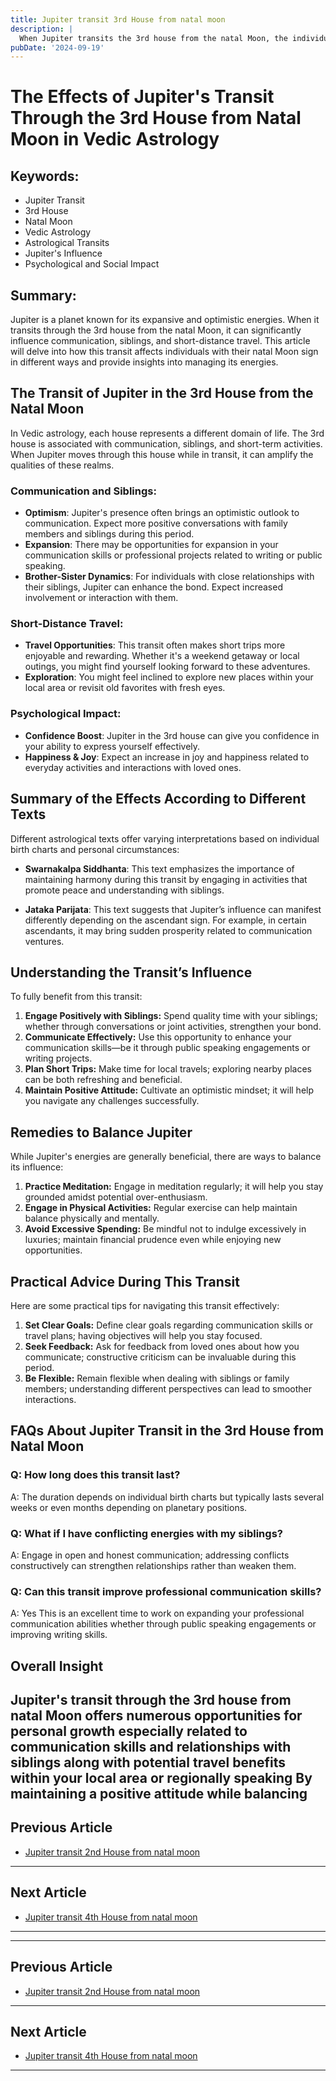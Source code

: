 ```yaml
---
title: Jupiter transit 3rd House from natal moon
description: |
  When Jupiter transits the 3rd house from the natal Moon, the individual may face challenges such as loss of position, failure in undertakings, and financial setbacks. This period is marked by difficulties, including health issues, strained relationships, and general dissatisfaction.
pubDate: '2024-09-19'
---
```


# The Effects of Jupiter's Transit Through the 3rd House from Natal Moon in Vedic Astrology

## Keywords:
- Jupiter Transit
- 3rd House
- Natal Moon
- Vedic Astrology
- Astrological Transits
- Jupiter's Influence
- Psychological and Social Impact

## Summary:
Jupiter is a planet known for its expansive and optimistic energies. When it transits through the 3rd house from the natal Moon, it can significantly influence communication, siblings, and short-distance travel. This article will delve into how this transit affects individuals with their natal Moon sign in different ways and provide insights into managing its energies.

## The Transit of Jupiter in the 3rd House from the Natal Moon

In Vedic astrology, each house represents a different domain of life. The 3rd house is associated with communication, siblings, and short-term activities. When Jupiter moves through this house while in transit, it can amplify the qualities of these realms.

### Communication and Siblings:
- **Optimism**: Jupiter's presence often brings an optimistic outlook to communication. Expect more positive conversations with family members and siblings during this period.
- **Expansion**: There may be opportunities for expansion in your communication skills or professional projects related to writing or public speaking.
- **Brother-Sister Dynamics**: For individuals with close relationships with their siblings, Jupiter can enhance the bond. Expect increased involvement or interaction with them.

### Short-Distance Travel:
- **Travel Opportunities**: This transit often makes short trips more enjoyable and rewarding. Whether it's a weekend getaway or local outings, you might find yourself looking forward to these adventures.
- **Exploration**: You might feel inclined to explore new places within your local area or revisit old favorites with fresh eyes.

### Psychological Impact:
- **Confidence Boost**: Jupiter in the 3rd house can give you confidence in your ability to express yourself effectively.
- **Happiness & Joy**: Expect an increase in joy and happiness related to everyday activities and interactions with loved ones.

## Summary of the Effects According to Different Texts

Different astrological texts offer varying interpretations based on individual birth charts and personal circumstances:

- **Swarnakalpa Siddhanta**: This text emphasizes the importance of maintaining harmony during this transit by engaging in activities that promote peace and understanding with siblings.
  
- **Jataka Parijata**: This text suggests that Jupiter’s influence can manifest differently depending on the ascendant sign. For example, in certain ascendants, it may bring sudden prosperity related to communication ventures.

## Understanding the Transit’s Influence

To fully benefit from this transit:

1. **Engage Positively with Siblings:** Spend quality time with your siblings; whether through conversations or joint activities, strengthen your bond.
2. **Communicate Effectively:** Use this opportunity to enhance your communication skills—be it through public speaking engagements or writing projects.
3. **Plan Short Trips:** Make time for local travels; exploring nearby places can be both refreshing and beneficial.
4. **Maintain Positive Attitude:** Cultivate an optimistic mindset; it will help you navigate any challenges successfully.

## Remedies to Balance Jupiter

While Jupiter's energies are generally beneficial, there are ways to balance its influence:

1. **Practice Meditation:** Engage in meditation regularly; it will help you stay grounded amidst potential over-enthusiasm.
2. **Engage in Physical Activities:** Regular exercise can help maintain balance physically and mentally.
3. **Avoid Excessive Spending:** Be mindful not to indulge excessively in luxuries; maintain financial prudence even while enjoying new opportunities.

## Practical Advice During This Transit

Here are some practical tips for navigating this transit effectively:

1. **Set Clear Goals:** Define clear goals regarding communication skills or travel plans; having objectives will help you stay focused.
2. **Seek Feedback:** Ask for feedback from loved ones about how you communicate; constructive criticism can be invaluable during this period.
3. **Be Flexible:** Remain flexible when dealing with siblings or family members; understanding different perspectives can lead to smoother interactions.

## FAQs About Jupiter Transit in the 3rd House from Natal Moon

### Q: How long does this transit last?
A: The duration depends on individual birth charts but typically lasts several weeks or even months depending on planetary positions.

### Q: What if I have conflicting energies with my siblings?
A: Engage in open and honest communication; addressing conflicts constructively can strengthen relationships rather than weaken them.

### Q: Can this transit improve professional communication skills?
A: Yes This is an excellent time to work on expanding your professional communication abilities whether through public speaking engagements or improving writing skills.

## Overall Insight

Jupiter's transit through the 3rd house from natal Moon offers numerous opportunities for personal growth especially related to communication skills and relationships with siblings along with potential travel benefits within your local area or regionally speaking By maintaining a positive attitude while balancing
---

## Previous Article
- [Jupiter transit 2nd House from natal moon](200502_Jupiter_transit_2nd_House_from_natal_moon.md)

---

## Next Article
- [Jupiter transit 4th House from natal moon](200504_Jupiter_transit_4th_House_from_natal_moon.md)

---
---

## Previous Article
- [Jupiter transit 2nd House from natal moon](200502_Jupiter_transit_2nd_House_from_natal_moon.md)

---

## Next Article
- [Jupiter transit 4th House from natal moon](200504_Jupiter_transit_4th_House_from_natal_moon.md)

---
